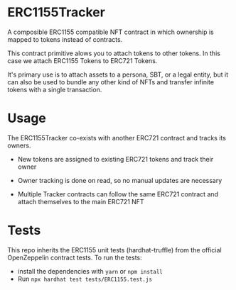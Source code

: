 # ERC1155Tracker

A composible ERC1155 compatible NFT contract in which ownership is mapped to tokens instead of contracts.

This contract primitive alows you to attach tokens to other tokens. In this case we attach ERC1155 Tokens to ERC721 Tokens.

It's primary use is to attach assets to a persona, SBT, or a legal entity, but it can also be used to bundle any other kind of NFTs and transfer infinite tokens with a single transaction.


# Usage

The ERC1155Tracker co-exists with another ERC721 contract and tracks its owners. 

* New tokens are assigned to existing ERC721 tokens and track their owner

* Owner tracking is done on read, so no manual updates are necessary 

* Multiple Tracker contracts can follow the same ERC721 contract and attach themselves to the main ERC721 NFT


# Tests

This repo inherits the ERC1155 unit tests (hardhat-truffle) from the official OpenZeppelin contract tests. To run the tests:

- install the dependencies with `yarn` or `npm install`
- Run `npx hardhat test tests/ERC1155.test.js`

